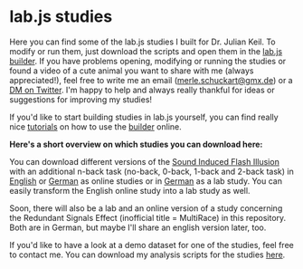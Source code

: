 # lab.js studies

Here you can find some of the lab.js studies I built for Dr. Julian Keil. To modify or run them, just download the scripts and open them in the [lab.js builder](https://labjs.felixhenninger.com/). If you have problems opening, modifying or running the studies or found a video of a cute animal you want to share with me (always appreciated!), feel free to write me an email (merle.schuckart@gmx.de) or a [DM on Twitter](https://twitter.com/MerleSchuckart). I'm happy to help and always really thankful for ideas or suggestions for improving my studies!

If you'd like to start building studies in lab.js yourself, you can find really nice [tutorials](https://labjs.readthedocs.io/en/latest/learn/builder/index.html) on how to use the [builder](https://labjs.felixhenninger.com/) online.


**Here's a short overview on which studies you can download here:**

You can download different versions of the [Sound Induced Flash Illusion](https://www.illusionsindex.org/i/sound-induced-flash) with an additional n-back task (no-back, 0-back, 1-back and 2-back task) in [English](https://github.com/MMarieSchuckart/lab.js-studies/blob/master/SIFI_n-back_online_english) or [German](https://github.com/MMarieSchuckart/lab.js-studies/blob/master/SIFI_n-back_online_german) as online studies or in [German](https://github.com/MMarieSchuckart/lab.js-studies/blob/master/SIFI_n-back_lab_german) as a lab study. You can easily transform the English online study into a lab study as well.  

Soon, there will also be a lab and an online version of a study concerning the Redundant Signals Effect (inofficial title = MultiRace) in this repository. Both are in German, but maybe I'll share an english version later, too. 

If you'd like to have a look at a demo dataset for one of the studies, feel free to contact me. You can download my analysis scripts for the studies [here](https://github.com/MMarieSchuckart/R-scripts). 
